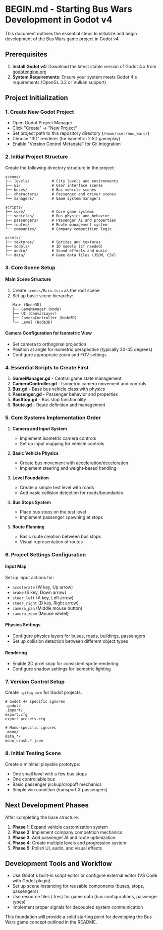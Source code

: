 # BEGIN.md - Starting Bus Wars Development in Godot v4

This document outlines the essential steps to initialize and begin development of the Bus Wars game project in Godot v4.

## Prerequisites

1. **Install Godot v4**: Download the latest stable version of Godot 4.x from [godotengine.org](https://godotengine.org/download)
2. **System Requirements**: Ensure your system meets Godot 4's requirements (OpenGL 3.3 or Vulkan support)

## Project Initialization

### 1. Create New Godot Project
- Open Godot Project Manager
- Click "Create" → "New Project"
- Set project path to this repository directory (`/home/user/bus_wars/`)
- Choose "3D" renderer (for isometric 2.5D gameplay)
- Enable "Version Control Metadata" for Git integration

### 2. Initial Project Structure
Create the following directory structure in the project:
```
scenes/
├── levels/          # City levels and environments
├── ui/              # User interface scenes
├── buses/           # Bus vehicle scenes
├── characters/      # Passenger and driver scenes
└── managers/        # Game system managers

scripts/
├── core/            # Core game systems
├── vehicles/        # Bus physics and behavior
├── passengers/      # Passenger AI and properties
├── routes/          # Route management system
└── companies/       # Company competition logic

assets/
├── textures/        # Sprites and textures
├── models/          # 3D models (if needed)
├── audio/           # Sound effects and music
└── data/            # Game data files (JSON, CSV)
```

### 3. Core Scene Setup

#### Main Scene Structure
1. Create `scenes/Main.tscn` as the root scene
2. Set up basic scene hierarchy:
   ```
   Main (Node3D)
   ├── GameManager (Node)
   ├── UI (CanvasLayer)
   ├── CameraController (Node3D)
   └── Level (Node3D)
   ```

#### Camera Configuration for Isometric View
- Set camera to orthogonal projection
- Position at angle for isometric perspective (typically 30-45 degrees)
- Configure appropriate zoom and FOV settings

### 4. Essential Scripts to Create First

1. **GameManager.gd** - Central game state management
2. **CameraController.gd** - Isometric camera movement and controls
3. **Bus.gd** - Base bus vehicle class with physics
4. **Passenger.gd** - Passenger behavior and properties
5. **BusStop.gd** - Bus stop functionality
6. **Route.gd** - Route definition and management

### 5. Core Systems Implementation Order

1. **Camera and Input System**
   - Implement isometric camera controls
   - Set up input mapping for vehicle controls

2. **Basic Vehicle Physics**
   - Create bus movement with acceleration/deceleration
   - Implement steering and weight-based handling

3. **Level Foundation**
   - Create a simple test level with roads
   - Add basic collision detection for roads/boundaries

4. **Bus Stops System**
   - Place bus stops on the test level
   - Implement passenger spawning at stops

5. **Route Planning**
   - Basic route creation between bus stops
   - Visual representation of routes

### 6. Project Settings Configuration

#### Input Map
Set up input actions for:
- `accelerate` (W key, Up arrow)
- `brake` (S key, Down arrow)
- `steer_left` (A key, Left arrow)
- `steer_right` (D key, Right arrow)
- `camera_pan` (Middle mouse button)
- `camera_zoom` (Mouse wheel)

#### Physics Settings
- Configure physics layers for buses, roads, buildings, passengers
- Set up collision detection between different object types

#### Rendering
- Enable 2D pixel snap for consistent sprite rendering
- Configure shadow settings for isometric lighting

### 7. Version Control Setup

Create `.gitignore` for Godot projects:
```
# Godot 4+ specific ignores
.godot/
.import/
export.cfg
export_presets.cfg

# Mono-specific ignores
.mono/
data_*/
mono_crash.*.json
```

### 8. Initial Testing Scene

Create a minimal playable prototype:
- One small level with a few bus stops
- One controllable bus
- Basic passenger pickup/dropoff mechanics
- Simple win condition (transport X passengers)

## Next Development Phases

After completing the base structure:

1. **Phase 1**: Expand vehicle customization system
2. **Phase 2**: Implement company competition mechanics  
3. **Phase 3**: Add passenger AI and route optimization
4. **Phase 4**: Create multiple levels and progression system
5. **Phase 5**: Polish UI, audio, and visual effects

## Development Tools and Workflow

- Use Godot's built-in script editor or configure external editor (VS Code with Godot plugin)
- Set up scene instancing for reusable components (buses, stops, passengers)
- Use resource files (.tres) for game data (bus configurations, passenger types)
- Implement proper signals for decoupled system communication

This foundation will provide a solid starting point for developing the Bus Wars game concept outlined in the README.